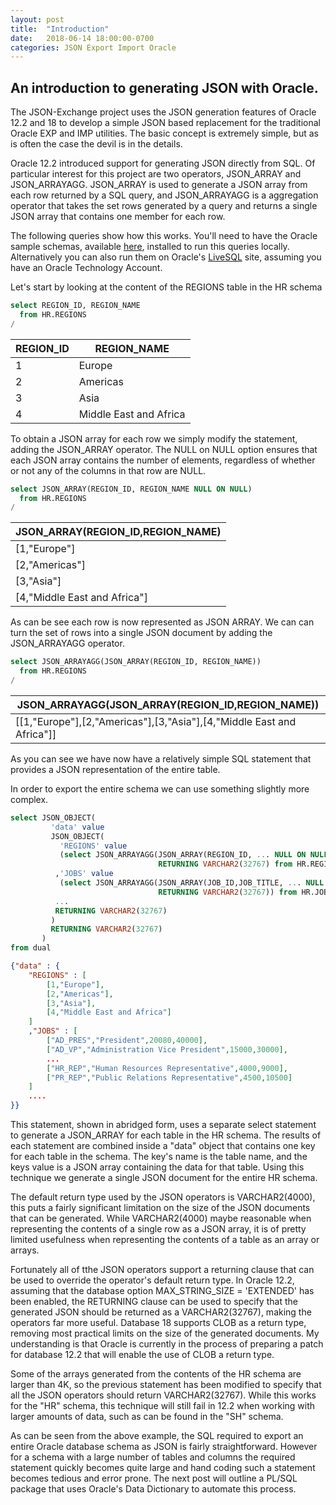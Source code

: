 ```yaml
---
layout: post
title:  "Introduction"
date:   2018-06-14 18:00:00-0700
categories: JSON Export Import Oracle
---
```

## An introduction to generating JSON with Oracle.

The JSON-Exchange project uses the JSON generation features of Oracle 12.2 and 18 to develop a simple JSON based replacement for the traditional Oracle EXP and IMP utilities. The basic concept is extremely simple, but as is often the case the devil is in the details. 

Oracle 12.2 introduced support for generating JSON directly from SQL. Of particular interest for this project are two operators, JSON_ARRAY and JSON_ARRAYAGG. JSON_ARRAY is used to generate a JSON array from each row returned by a SQL query, and JSON_ARRAYAGG is a aggregation operator that takes the set rows generated by a query and returns a single JSON array that contains one member for each row. 

The following queries  show how this works. You'll need to have the Oracle sample schemas, available [here](https://github.com/oracle/db-sample-schemas), installed to run this queries locally. Alternatively you can also run them on Oracle's [LiveSQL](https://livesql.oracle.com/apex/livesql/file/index.html) site, assuming you have an Oracle Technology Account. 

Let's start by looking at the content of the REGIONS table in the HR schema

```SQL
select REGION_ID, REGION_NAME
  from HR.REGIONS
/  
```

| REGION_ID | REGION_NAME            |
| --------- | ---------------------- |
| 1         | Europe                 |
| 2         | Americas               |
| 3         | Asia                   |
| 4         | Middle East and Africa |

To obtain a JSON array for each row we simply modify the statement, adding the JSON_ARRAY operator. The  NULL on NULL option ensures that each JSON array contains the number of elements, regardless of whether or not any of the columns in that row are NULL.

```SQL
select JSON_ARRAY(REGION_ID, REGION_NAME NULL ON NULL)
  from HR.REGIONS
/  
```

| JSON_ARRAY(REGION_ID,REGION_NAME) |
| --------------------------------- |
| [1,"Europe"]                      |
| [2,"Americas"]                    |
| [3,"Asia"]                        |
| [4,"Middle East and Africa"]      |

As can be see each row is now represented as JSON ARRAY. We can can turn the set of rows into a single JSON document by adding the JSON_ARRAYAGG operator.

```SQL
select JSON_ARRAYAGG(JSON_ARRAY(REGION_ID, REGION_NAME))
  from HR.REGIONS
/  
```

| JSON_ARRAYAGG(JSON_ARRAY(REGION_ID,REGION_NAME))             |
| ------------------------------------------------------------ |
| [[1,"Europe"],[2,"Americas"],[3,"Asia"],[4,"Middle East and Africa"]] |

As you can see we have now have a relatively simple SQL statement that provides a JSON representation of the entire table. 

In order to export the entire schema we can use something slightly more complex.

```SQL
select JSON_OBJECT(
         'data' value 
         JSON_OBJECT(
           'REGIONS' value
           (select JSON_ARRAYAGG(JSON_ARRAY(REGION_ID, ... NULL ON NULL) 
                                 RETURNING VARCHAR2(32767) from HR.REGIONS)
          ,'JOBS' value
           (select JSON_ARRAYAGG(JSON_ARRAY(JOB_ID,JOB_TITLE, ... NULL ON NULL)
                                 RETURNING VARCHAR2(32767)) from HR.JOBS)
          ...
          RETURNING VARCHAR2(32767)
         )
         RETURNING VARCHAR2(32767)    
       )
from dual
```

```JSON
{"data" : {
    "REGIONS" : [
        [1,"Europe"],
        [2,"Americas"],
        [3,"Asia"],
        [4,"Middle East and Africa"]
    ]
    ,"JOBS" : [
        ["AD_PRES","President",20080,40000],
        ["AD_VP","Administration Vice President",15000,30000],
        ...
        ["HR_REP","Human Resources Representative",4000,9000],
        ["PR_REP","Public Relations Representative",4500,10500]
    ]
    ....
}}
```

This statement, shown in abridged form, uses a separate select statement to generate a JSON_ARRAY for each table in the HR schema. The results of each statement are combined inside a "data" object that contains one key for each table in the schema. The key's name is the table name, and the keys value is a JSON array containing the data for that table. Using this technique we generate a single JSON document for the entire HR schema. 

The default return type used by the JSON operators is VARCHAR2(4000), this puts a fairly significant limitation on the size of the JSON documents that can be generated. While VARCHAR2(4000) maybe  reasonable when representing the contents of a single row as a JSON array, it is of pretty limited usefulness when representing the contents of a table as an array or arrays. 

Fortunately all of tthe JSON operators support a returning clause that can be used to override the operator's default return type. In Oracle 12.2, assuming that the database option MAX_STRING_SIZE = 'EXTENDED' has been enabled, the RETURNING clause can be used to specify that the generated JSON should be returned as a VARCHAR2(32767), making the operators far more useful. Database 18 supports CLOB as a return type, removing most practical limits on the size of the generated documents.  My understanding is that Oracle is currently in the process of preparing a patch for database 12.2 that will enable the use of CLOB a return type. 

Some of the arrays generated from the contents of the HR schema are larger than 4K, so the previous statement has been modified to specify that all the JSON operators should return VARCHAR2(32767). While this works for the "HR" schema, this technique will still fail in 12.2 when working with larger amounts of data, such as can be found in the "SH" schema. 

As can be seen from the above example, the SQL required to export an entire Oracle database schema as JSON is fairly straightforward. However for a schema with a large number of tables and columns the required statement quickly becomes quite large and hand coding such a statement becomes tedious and error prone. The next post will outline a PL/SQL package that uses Oracle's Data Dictionary to automate this process.